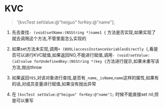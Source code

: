 # KVC

> '[kvcTest setValue:@"heiguo" forKey:@"name"];
1. 先去查找`- (void)setName:(NSString *)name1 {` 方法是否实现,如果实现了就去调用这个方法,不管里面怎么实现的
2. 如果set方法未实现,调用`+ (BOOL)accessInstanceVariablesDirectly {`,看是否可以进行KVC赋值,如果返回NO,不能进行赋值,调用`- (void)setValue:(id)value forUndefinedKey:(NSString *)key {`方法进行提示,如果未重写该方法,抛出throw
3. 如果返回`YES`,对该对象进行查找,是否有`_name`,`_isName`,`name`这样的属性,如果有的话,对成员变量进行赋值,如果没有抛出异常

4. 在 `[kvcTest setValue:@"heiguo" forKey:@"name"];` 时候不能直接set nil,但是可以重写
